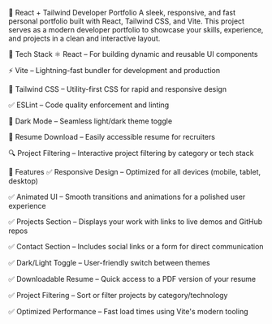 🌟 React + Tailwind Developer Portfolio
A sleek, responsive, and fast personal portfolio built with React, Tailwind CSS, and Vite. This project serves as a modern developer portfolio to showcase your skills, experience, and projects in a clean and interactive layout.

🔧 Tech Stack
⚛️ React – For building dynamic and reusable UI components

⚡ Vite – Lightning-fast bundler for development and production

🎨 Tailwind CSS – Utility-first CSS for rapid and responsive design

✅ ESLint – Code quality enforcement and linting

🌙 Dark Mode – Seamless light/dark theme toggle

📝 Resume Download – Easily accessible resume for recruiters

🔍 Project Filtering – Interactive project filtering by category or tech stack

🚀 Features
✅ Responsive Design – Optimized for all devices (mobile, tablet, desktop)

✅ Animated UI – Smooth transitions and animations for a polished user experience

✅ Projects Section – Displays your work with links to live demos and GitHub repos

✅ Contact Section – Includes social links or a form for direct communication

✅ Dark/Light Toggle – User-friendly switch between themes

✅ Downloadable Resume – Quick access to a PDF version of your resume

✅ Project Filtering – Sort or filter projects by category/technology

✅ Optimized Performance – Fast load times using Vite's modern tooling
